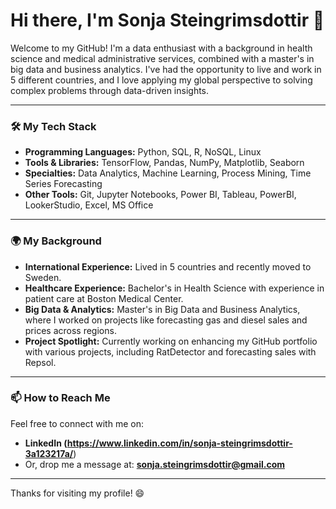 # Hi there, I'm Sonja Steingrimsdottir 👋

Welcome to my GitHub! I'm a data enthusiast with a background in health science and medical administrative services, combined with a master's in big data and business analytics. I've had the opportunity to live and work in 5 different countries, and I love applying my global perspective to solving complex problems through data-driven insights.

---

### 🛠️ My Tech Stack
- **Programming Languages:** Python, SQL, R, NoSQL, Linux
- **Tools & Libraries:** TensorFlow, Pandas, NumPy, Matplotlib, Seaborn
- **Specialties:** Data Analytics, Machine Learning, Process Mining, Time Series Forecasting
- **Other Tools:** Git, Jupyter Notebooks, Power BI, Tableau, PowerBI, LookerStudio, Excel, MS Office

---

### 🌍 My Background
- **International Experience:** Lived in 5 countries and recently moved to Sweden.
- **Healthcare Experience:** Bachelor's in Health Science with experience in patient care at Boston Medical Center.
- **Big Data & Analytics:** Master's in Big Data and Business Analytics, where I worked on projects like forecasting gas and diesel sales and prices across regions.
- **Project Spotlight:** Currently working on enhancing my GitHub portfolio with various projects, including RatDetector and forecasting sales with Repsol.

---

### 📫 How to Reach Me
Feel free to connect with me on:
- **LinkedIn (https://www.linkedin.com/in/sonja-steingrimsdottir-3a123217a/**)
- Or, drop me a message at: **sonja.steingrimsdottir@gmail.com**

---


Thanks for visiting my profile! 😄
